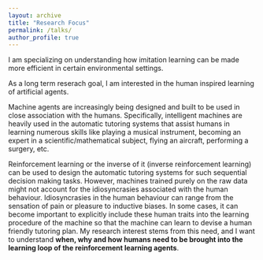 ```yaml
---
layout: archive
title: "Research Focus"
permalink: /talks/
author_profile: true
---
```


I am specializing on understanding how imitation learning can be made more efficient in certain environmental settings.  

As a long term reserach goal, I am interested in the human inspired learning of artificial agents. 

Machine agents are increasingly being designed and built to be used in close association with the humans. Specifically, intelligent machines are heavily used in the automatic tutoring systems that assist humans in learning numerous skills like playing a musical instrument, becoming an expert in a scientific/mathematical subject, flying an aircraft, performing a surgery, etc. 

Reinforcement learning or the inverse of it (inverse reinforcement learning) can be used to design the automatic tutoring systems for such sequential decision making tasks. However, machines trained purely on the raw data might not account for the idiosyncrasies associated with the human behaviour. Idiosyncrasies in the human behaviour can range from the sensation of pain or pleasure to inductive biases. In some cases, it can become important to explicitly include these human traits into the learning procedure of the machine so that the machine can learn to devise a human friendly tutoring plan. My research interest stems from this need, and I want to understand **when, why and how humans need to be brought into the learning loop of the reinforcement learning agents**.
